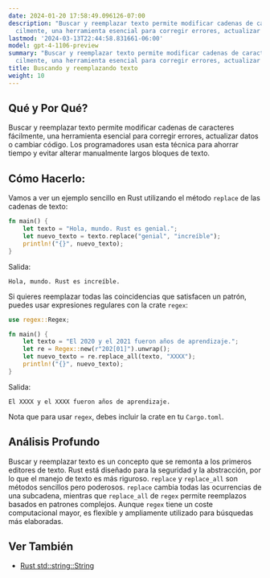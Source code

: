 ```yaml
---
date: 2024-01-20 17:58:49.096126-07:00
description: "Buscar y reemplazar texto permite modificar cadenas de caracteres f\xE1\
  cilmente, una herramienta esencial para corregir errores, actualizar datos o cambiar\u2026"
lastmod: '2024-03-13T22:44:58.831661-06:00'
model: gpt-4-1106-preview
summary: "Buscar y reemplazar texto permite modificar cadenas de caracteres f\xE1\
  cilmente, una herramienta esencial para corregir errores, actualizar datos o cambiar\u2026"
title: Buscando y reemplazando texto
weight: 10
---
```


## Qué y Por Qué?
Buscar y reemplazar texto permite modificar cadenas de caracteres fácilmente, una herramienta esencial para corregir errores, actualizar datos o cambiar código. Los programadores usan esta técnica para ahorrar tiempo y evitar alterar manualmente largos bloques de texto.

## Cómo Hacerlo:
Vamos a ver un ejemplo sencillo en Rust utilizando el método `replace` de las cadenas de texto:

```rust
fn main() {
    let texto = "Hola, mundo. Rust es genial.";
    let nuevo_texto = texto.replace("genial", "increíble");
    println!("{}", nuevo_texto);
}
```

Salida:
```
Hola, mundo. Rust es increíble.
```

Si quieres reemplazar todas las coincidencias que satisfacen un patrón, puedes usar expresiones regulares con la crate `regex`:

```rust
use regex::Regex;

fn main() {
    let texto = "El 2020 y el 2021 fueron años de aprendizaje.";
    let re = Regex::new(r"202[01]").unwrap();
    let nuevo_texto = re.replace_all(texto, "XXXX");
    println!("{}", nuevo_texto);
}

```

Salida:
```
El XXXX y el XXXX fueron años de aprendizaje.
```

Nota que para usar `regex`, debes incluir la crate en tu `Cargo.toml`.

## Análisis Profundo
Buscar y reemplazar texto es un concepto que se remonta a los primeros editores de texto. Rust está diseñado para la seguridad y la abstracción, por lo que el manejo de texto es más riguroso. `replace` y `replace_all` son métodos sencillos pero poderosos. `replace` cambia todas las ocurrencias de una subcadena, mientras que `replace_all` de `regex` permite reemplazos basados en patrones complejos. Aunque `regex` tiene un coste computacional mayor, es flexible y ampliamente utilizado para búsquedas más elaboradas.

## Ver También
- [Rust std::string::String](https://doc.rust-lang.org/std/string/struct.String.html)
